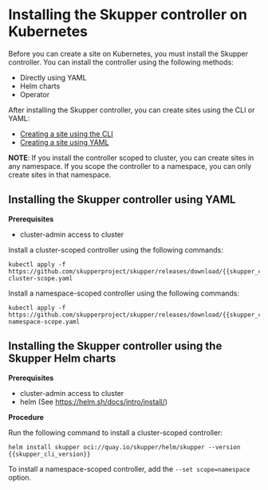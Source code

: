 <a id="kube-installing-controller"></a>
# Installing the Skupper controller on Kubernetes

Before you can create a site on Kubernetes, you must install the Skupper controller. 
You can install the controller using the following methods:

* Directly using YAML
* Helm charts
* Operator 

After installing the Skupper controller, you can create sites using the CLI or YAML:

* [Creating a site using the CLI][cli-site]
* [Creating a site using YAML][yaml-site]

[cli-site]: ../kube-cli/site-configuration.html
[yaml-site]: ../kube-yaml/site-configuration.html

**NOTE**: If you install the controller scoped to cluster, you can create sites in any namespace.
If you scope the controller to a namespace, you can only create sites in that namespace.


<a id="kube-installing-controller-yaml"></a>
## Installing the Skupper controller using YAML

**Prerequisites**

* cluster-admin access to cluster

Install a cluster-scoped controller using the following commands:

```
kubectl apply -f https://github.com/skupperproject/skupper/releases/download/{{skupper_cli_version}}/skupper-cluster-scope.yaml
```

Install a namespace-scoped controller using the following commands:

```
kubectl apply -f https://github.com/skupperproject/skupper/releases/download/{{skupper_cli_version}}/skupper-namespace-scope.yaml
```


<a id="kube-installing-controller-helm"></a>
## Installing the Skupper controller using the Skupper Helm charts

**Prerequisites**

* cluster-admin access to cluster
* helm (See https://helm.sh/docs/intro/install/)


**Procedure**

Run the following command to install a cluster-scoped controller:

```
helm install skupper oci://quay.io/skupper/helm/skupper --version {{skupper_cli_version}}
```
To install a namespace-scoped controller, add the `--set scope=namespace` option.


<!--
<a id="kube-installing-controller-operator"></a>
## Installing the Skupper controller using the Skupper Operator

**Prerequisites**

* cluster-admin access to cluster
* OpenShift

**Procedure**

1. Navigate to the **OperatorHub** in the **Administrator** view.
2. Search for `Skupper`, provided by `Skupper project`.
3. Select **stable-2.0** from **Channel**.
4. Select the latest **Version**.
5. Click **Install**.
-->
